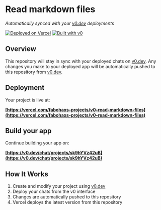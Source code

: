 # Read markdown files

*Automatically synced with your [v0.dev](https://v0.dev) deployments*

[![Deployed on Vercel](https://img.shields.io/badge/Deployed%20on-Vercel-black?style=for-the-badge&logo=vercel)](https://vercel.com/fabohaxs-projects/v0-read-markdown-files)
[![Built with v0](https://img.shields.io/badge/Built%20with-v0.dev-black?style=for-the-badge)](https://v0.dev/chat/projects/sk9hYVz42uB)

## Overview

This repository will stay in sync with your deployed chats on [v0.dev](https://v0.dev).
Any changes you make to your deployed app will be automatically pushed to this repository from [v0.dev](https://v0.dev).

## Deployment

Your project is live at:

**[https://vercel.com/fabohaxs-projects/v0-read-markdown-files](https://vercel.com/fabohaxs-projects/v0-read-markdown-files)**

## Build your app

Continue building your app on:

**[https://v0.dev/chat/projects/sk9hYVz42uB](https://v0.dev/chat/projects/sk9hYVz42uB)**

## How It Works

1. Create and modify your project using [v0.dev](https://v0.dev)
2. Deploy your chats from the v0 interface
3. Changes are automatically pushed to this repository
4. Vercel deploys the latest version from this repository
